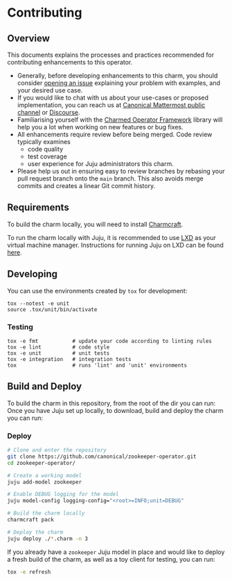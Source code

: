 # Contributing

## Overview

This documents explains the processes and practices recommended for contributing enhancements to this operator.

- Generally, before developing enhancements to this charm, you should consider [opening an issue](https://github.com/canonical/zookeeper-operator/issues) explaining your problem with examples, and your desired use case.
- If you would like to chat with us about your use-cases or proposed implementation, you can reach us at [Canonical Mattermost public channel](https://chat.charmhub.io/charmhub/channels/charm-dev) or [Discourse](https://discourse.charmhub.io/).
- Familiarising yourself with the [Charmed Operator Framework](https://juju.is/docs/sdk) library will help you a lot when working on new features or bug fixes.
- All enhancements require review before being merged. Code review typically examines
  - code quality
  - test coverage
  - user experience for Juju administrators this charm.
- Please help us out in ensuring easy to review branches by rebasing your pull request branch onto the `main` branch. This also avoids merge commits and creates a linear Git commit history.

## Requirements

To build the charm locally, you will need to install [Charmcraft](https://juju.is/docs/sdk/install-charmcraft).

To run the charm locally with Juju, it is recommended to use [LXD](https://linuxcontainers.org/lxd/introduction/) as your virtual machine manager. Instructions for running Juju on LXD can be found [here](https://juju.is/docs/olm/lxd).

## Developing

You can use the environments created by `tox` for development:

```shell
tox --notest -e unit
source .tox/unit/bin/activate
```

### Testing

```shell
tox -e fmt           # update your code according to linting rules
tox -e lint          # code style
tox -e unit          # unit tests
tox -e integration   # integration tests
tox                  # runs 'lint' and 'unit' environments
```

## Build and Deploy

To build the charm in this repository, from the root of the dir you can run:
Once you have Juju set up locally, to download, build and deploy the charm you can run:

### Deploy

```bash
# Clone and enter the repository
git clone https://github.com/canonical/zookeeper-operator.git
cd zookeeper-operator/

# Create a working model
juju add-model zookeeper

# Enable DEBUG logging for the model
juju model-config logging-config="<root>=INFO;unit=DEBUG"

# Build the charm locally
charmcraft pack

# Deploy the charm
juju deploy ./*.charm -n 3
```

If you already have a `zookeeper` Juju model in place and would like to deploy a fresh build of the charm, as well as a toy client for testing, you can run:

```bash
tox -e refresh
```

